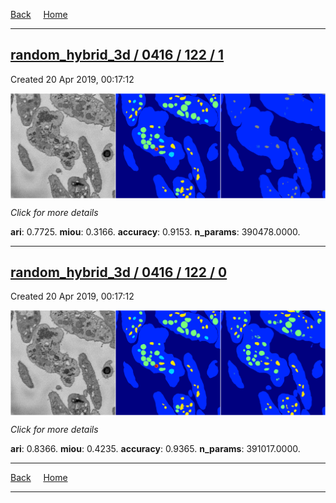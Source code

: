 
[Back](..)&nbsp;&nbsp;&nbsp;&nbsp;&nbsp;[Home](https://leapmanlab.github.io/snapshots)

---

<div class="summary"><a href="1"><h2>random_hybrid_3d / 0416 / 122 / 1</h2></a><p>Created 20 Apr 2019, 00:17:12
</p><a href="1"><img src="1/media/summary.png" align="center"></a><p>
<i>Click for more details</i>
</p></div>

**ari**: 0.7725. **miou**: 0.3166. **accuracy**: 0.9153. **n_params**: 390478.0000. 

---

<div class="summary"><a href="0"><h2>random_hybrid_3d / 0416 / 122 / 0</h2></a><p>Created 20 Apr 2019, 00:17:12
</p><a href="0"><img src="0/media/summary.png" align="center"></a><p>
<i>Click for more details</i>
</p></div>

**ari**: 0.8366. **miou**: 0.4235. **accuracy**: 0.9365. **n_params**: 391017.0000. 

---

[Back](..)&nbsp;&nbsp;&nbsp;&nbsp;&nbsp;[Home](https://leapmanlab.github.io/snapshots)

---